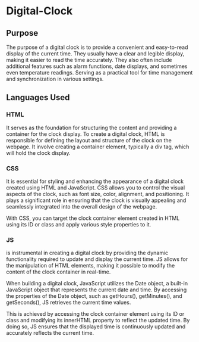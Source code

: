 # Digital-Clock
## Purpose
The purpose of a digital clock is to provide a convenient and easy-to-read display of the current time. They usually have a clear and legible display, making it easier to read the time accurately. They also often include additional features such as alarm functions, date displays, and sometimes even temperature readings. Serving as a practical tool for time management and synchronization in various settings.
## Languages Used
### HTML
It serves as the foundation for structuring the content and providing a container for the clock display. To create a digital clock, HTML is responsible for defining the layout and structure of the clock on the webpage. It involve creating a container element, typically a div tag, which will hold the clock display.
### CSS  
It is essential for styling and enhancing the appearance of a digital clock created using HTML and JavaScript. CSS allows you to control the visual aspects of the clock, such as font size, color, alignment, and positioning. It plays a significant role in ensuring that the clock is visually appealing and seamlessly integrated into the overall design of the webpage.  

With CSS, you can target the clock container element created in HTML using its ID or class and apply various style properties to it.
### JS
is instrumental in creating a digital clock by providing the dynamic functionality required to update and display the current time. JS allows for the manipulation of HTML elements, making it possible to modify the content of the clock container in real-time.

When building a digital clock, JavaScript utilizes the Date object, a built-in JavaScript object that represents the current date and time. By accessing the properties of the Date object, such as getHours(), getMinutes(), and getSeconds(), JS retrieves the current time values.

This is achieved by accessing the clock container element using its ID or class and modifying its innerHTML property to reflect the updated time. By doing so, JS ensures that the displayed time is continuously updated and accurately reflects the current time.


       
